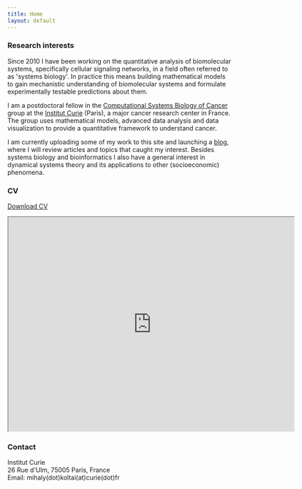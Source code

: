 ```yaml
---
title: Home
layout: default
---
```



### Research interests

Since 2010 I have been working on the quantitative analysis of biomolecular systems, specifically cellular signaling networks, in a field often referred to as 'systems biology'. In practice this means building mathematical models to gain mechanistic understanding of biomolecular systems and formulate experimentally testable predictions about them.

I am a postdoctoral fellow in the [Computational Systems Biology of Cancer](https://sysbio.curie.fr) group at the [Institut Curie](https://institut-curie.org) (Paris), a major cancer research center in France. The group uses mathematical models, advanced data analysis and data visualization to provide a quantitative framework to understand cancer.

I am currently uploading some of my work to this site and launching a [blog](https://mbkoltai.github.io/blog/), where I will review articles and topics that caught my interest. Besides systems biology and bioinformatics I also have a general interest in dynamical systems theory and its applications to other (socioeconomic) phenomena.

### CV

[Download CV](images/CV.pdf)

<iframe src="https://drive.google.com/file/d/1qcSqpnGdNKNBlfVs2LcCyrGXgXQhIBWO/preview" width="640" height="480"></iframe>


### Contact

Institut Curie<br>
26 Rue d'Ulm, 75005 Paris, France<br>
Email: mihaly(dot)koltai(at)curie(dot)fr
